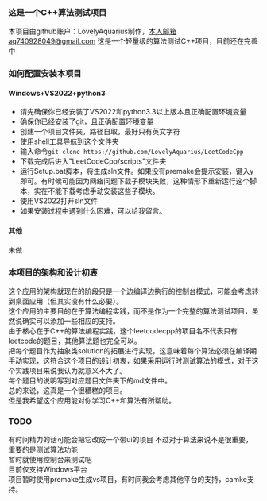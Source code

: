 ### 这是一个C++算法测试项目


本项目由github账户：LovelyAquarius制作，本人邮箱aq740928049@gmail.com
这是一个轻量级的算法测试C++项目，目前还在完善中  

### 如何配置安装本项目

#### Windows+VS2022+python3
- 请先确保你已经安装了VS2022和python3.3以上版本且正确配置环境变量
- 确保你已经安装了git，且正确配置环境变量
- 创建一个项目文件夹，路径自取，最好只有英文字符
- 使用shell工具导航到这个文件夹
- 输入命令``git clone https://github.com/LovelyAquarius/LeetCodeCpp``
- 下载完成后进入"LeetCodeCpp/scripts"文件夹
- 运行Setup.bat脚本，将生成sln文件。如果没有premake会提示安装，键入y即可。有时候可能因为网络问题下载子模块失败，这种情形下重新运行这个脚本，实在不能下载考虑手动安装这些子模块。
- 使用VS2022打开sln文件
- 如果安装过程中遇到什么困难，可以给我留言。

#### 其他
未做


### 本项目的架构和设计初衷
这个应用的架构就现在的阶段只是一个边编译边执行的控制台模式，可能会考虑转到桌面应用（但其实没有什么必要）。  
这个应用的主要目的在于算法编程实践，而不是作为一个完整的算法测试项目，虽然说确实可以添加一些相应的支持。  
由于核心在于C++的算法编程实践，这个leetcodecpp的项目名不代表只有leetcode的题目，其他算法题也完全可以。  
把每个题目作为抽象类solution的拓展进行实现，这意味着每个算法必须在编译期手动实现，这符合这个项目的设计初衷，如果采用运行时测试算法的模式，对于这个实践项目来说我认为就意义不大了。  
每个题目的说明写到对应题目文件夹下的md文件中。  
总的来说，这真是一个很糟糕的项目。  
但是我希望这个应用能对你学习C++和算法有所帮助。

### TODO
有时间精力的话可能会把它改成一个带ui的项目
不过对于算法来说不是很重要，重要的是测试算法功能  
暂时就使用控制台来测试吧  
目前仅支持Windows平台  
项目暂时使用premake生成vs项目，有时间我会考虑其他平台的支持，camke支持。
